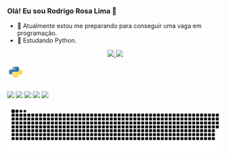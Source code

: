 ### Olá! Eu sou Rodrigo Rosa Lima 👋

- 🔭 Atualmente estou me preparando para conseguir uma vaga em programação.
- 🌱 Estudando Python.

<div align="center">
  <a href="https://github.com/RodrigoRosaLima">
  <img height="130em" src="https://github-readme-stats.vercel.app/api?username=RodrigoRosaLima&show_icons=true&theme=gruvbox&include_all_commits=true&count_private=true"/>
  <img height="130em" src="https://github-readme-stats.vercel.app/api/top-langs/?username=RodrigoRosaLima&layout=compact&langs_count=7&theme=gruvbox"/>
</div>
<div style="display: inline_block"><br>
  <img align="center" alt="Rodrigo-Python" height="30" width="40" src="https://raw.githubusercontent.com/devicons/devicon/master/icons/python/python-original.svg">
</div>
  
  ##
 
<div> 
  <a href="https://www.youtube.com/c/FicaDicanaWeb" target="_blank"><img src="https://img.shields.io/badge/YouTube-FF0000?style=for-the-badge&logo=youtube&logoColor=white" target="_blank"></a>
  <a href="https://www.instagram.com/rodrigo.rosa.lima/" target="_blank"><img src="https://img.shields.io/badge/-Instagram-%23E4405F?style=for-the-badge&logo=instagram&logoColor=white" target="_blank"></a>
  <a href="https://www.linkedin.com/in/rodrigo-rosa-lima-a2160739/" target="_blank"><img src="https://img.shields.io/badge/-LinkedIn-%230077B5?style=for-the-badge&logo=linkedin&logoColor=white" target="_blank"></a> 
  <a href = "mailto:rodrigo.rosa.lima@hotmail.com"><img src="https://img.shields.io/badge/Gmail-D14836?style=for-the-badge&logo=gmail&logoColor=white" target="_blank"></a>
  <a href="https://wa.me/5511999866017" target="_blank"><img src="https://img.shields.io/badge/WhatsApp-25D366?style=for-the-badge&logo=whatsapp&logoColor=white" target="_blank"></a> 
 
  ![Snake animation](https://github.com/RodrigoRosaLima/RodrigoRosaLima/blob/output/github-contribution-grid-snake.svg)
 
</div>

  
  
  
  

